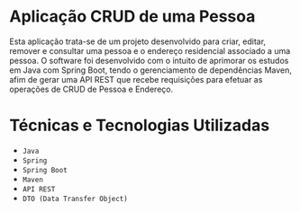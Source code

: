 # Aplicação CRUD de uma Pessoa

Esta aplicação trata-se de um projeto desenvolvido para criar, editar, remover e consultar uma pessoa e o endereço residencial associado a uma pessoa. O software foi desenvolvido com o intuito de aprimorar os estudos em Java com Spring Boot, tendo o gerenciamento de dependências Maven, afim de gerar uma API REST que recebe requisições para efetuar as operações de CRUD de Pessoa e Endereço.

# Técnicas e Tecnologias Utilizadas

- `Java`
- `Spring`
- `Spring Boot`
- `Maven`
- `API REST`
- `DTO (Data Transfer Object)`

